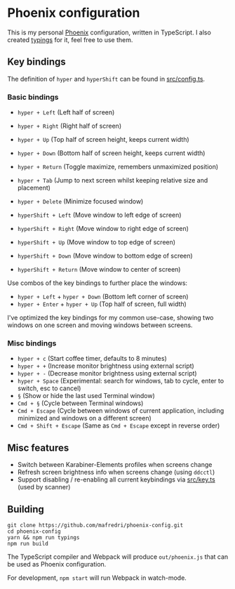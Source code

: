 # Phoenix configuration

This is my personal [Phoenix](https://github.com/kasper/phoenix) configuration, written in TypeScript. I also created [typings](https://github.com/mafredri/phoenix-typings) for it, feel free to use them.

## Key bindings

The definition of `hyper` and `hyperShift` can be found in [src/config.ts](src/config.ts).

### Basic bindings

* `hyper + Left` (Left half of screen)
* `hyper + Right` (Right half of screen)
* `hyper + Up` (Top half of screen height, keeps current width)
* `hyper + Down` (Bottom half of screen height, keeps current width)
* `hyper + Return` (Toggle maximize, remembers unmaximized position)
* `hyper + Tab` (Jump to next screen whilst keeping relative size and placement)
* `hyper + Delete` (Minimize focused window)

* `hyperShift + Left` (Move window to left edge of screen)
* `hyperShift + Right` (Move window to right edge of screen)
* `hyperShift + Up` (Move window to top edge of screen)
* `hyperShift + Down` (Move window to bottom edge of screen)
* `hyperShift + Return` (Move window to center of screen)

Use combos of the key bindings to further place the windows:

* `hyper + Left` + `hyper + Down` (Bottom left corner of screen)
* `hyper + Enter` + `hyper + Up` (Top half of screen, full width)

I've optimized the key bindings for my common use-case, showing two windows on one screen and moving windows between screens.

### Misc bindings

* `hyper + c` (Start coffee timer, defaults to 8 minutes)
* `hyper + +` (Increase monitor brightness using external script)
* `hyper + -` (Decrease monitor brightness using external script)
* `hyper + Space` (Experimental: search for windows, tab to cycle, enter to switch, esc to cancel)
* `§` (Show or hide the last used Terminal window)
* `Cmd + §` (Cycle between Terminal windows)
* `Cmd + Escape` (Cycle between windows of current application, including minimized and windows on a different screen)
* `Cmd + Shift + Escape` (Same as `Cmd + Escape` except in reverse order)

## Misc features

* Switch between Karabiner-Elements profiles when screens change
* Refresh screen brightness info when screens change (using `ddcctl`)
* Support disabling / re-enabling all current keybindings via [src/key.ts](src/key.ts) (used by scanner)

## Building

```
git clone https://github.com/mafredri/phoenix-config.git
cd phoenix-config
yarn && npm run typings
npm run build
```

The TypeScript compiler and Webpack will produce `out/phoenix.js` that can be used as Phoenix configuration. 

For development, `npm start` will run Webpack in watch-mode.
